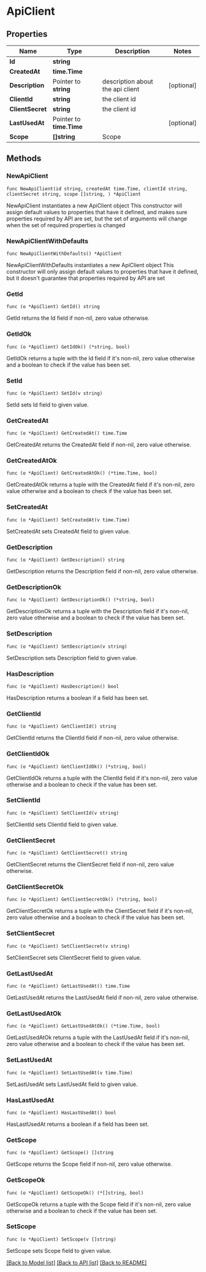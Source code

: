 # ApiClient

## Properties

Name | Type | Description | Notes
------------ | ------------- | ------------- | -------------
**Id** | **string** |  | 
**CreatedAt** | **time.Time** |  | 
**Description** | Pointer to **string** | description about the api client | [optional] 
**ClientId** | **string** | the client id | 
**ClientSecret** | **string** | the client id | 
**LastUsedAt** | Pointer to **time.Time** |  | [optional] 
**Scope** | **[]string** | Scope | 

## Methods

### NewApiClient

`func NewApiClient(id string, createdAt time.Time, clientId string, clientSecret string, scope []string, ) *ApiClient`

NewApiClient instantiates a new ApiClient object
This constructor will assign default values to properties that have it defined,
and makes sure properties required by API are set, but the set of arguments
will change when the set of required properties is changed

### NewApiClientWithDefaults

`func NewApiClientWithDefaults() *ApiClient`

NewApiClientWithDefaults instantiates a new ApiClient object
This constructor will only assign default values to properties that have it defined,
but it doesn't guarantee that properties required by API are set

### GetId

`func (o *ApiClient) GetId() string`

GetId returns the Id field if non-nil, zero value otherwise.

### GetIdOk

`func (o *ApiClient) GetIdOk() (*string, bool)`

GetIdOk returns a tuple with the Id field if it's non-nil, zero value otherwise
and a boolean to check if the value has been set.

### SetId

`func (o *ApiClient) SetId(v string)`

SetId sets Id field to given value.


### GetCreatedAt

`func (o *ApiClient) GetCreatedAt() time.Time`

GetCreatedAt returns the CreatedAt field if non-nil, zero value otherwise.

### GetCreatedAtOk

`func (o *ApiClient) GetCreatedAtOk() (*time.Time, bool)`

GetCreatedAtOk returns a tuple with the CreatedAt field if it's non-nil, zero value otherwise
and a boolean to check if the value has been set.

### SetCreatedAt

`func (o *ApiClient) SetCreatedAt(v time.Time)`

SetCreatedAt sets CreatedAt field to given value.


### GetDescription

`func (o *ApiClient) GetDescription() string`

GetDescription returns the Description field if non-nil, zero value otherwise.

### GetDescriptionOk

`func (o *ApiClient) GetDescriptionOk() (*string, bool)`

GetDescriptionOk returns a tuple with the Description field if it's non-nil, zero value otherwise
and a boolean to check if the value has been set.

### SetDescription

`func (o *ApiClient) SetDescription(v string)`

SetDescription sets Description field to given value.

### HasDescription

`func (o *ApiClient) HasDescription() bool`

HasDescription returns a boolean if a field has been set.

### GetClientId

`func (o *ApiClient) GetClientId() string`

GetClientId returns the ClientId field if non-nil, zero value otherwise.

### GetClientIdOk

`func (o *ApiClient) GetClientIdOk() (*string, bool)`

GetClientIdOk returns a tuple with the ClientId field if it's non-nil, zero value otherwise
and a boolean to check if the value has been set.

### SetClientId

`func (o *ApiClient) SetClientId(v string)`

SetClientId sets ClientId field to given value.


### GetClientSecret

`func (o *ApiClient) GetClientSecret() string`

GetClientSecret returns the ClientSecret field if non-nil, zero value otherwise.

### GetClientSecretOk

`func (o *ApiClient) GetClientSecretOk() (*string, bool)`

GetClientSecretOk returns a tuple with the ClientSecret field if it's non-nil, zero value otherwise
and a boolean to check if the value has been set.

### SetClientSecret

`func (o *ApiClient) SetClientSecret(v string)`

SetClientSecret sets ClientSecret field to given value.


### GetLastUsedAt

`func (o *ApiClient) GetLastUsedAt() time.Time`

GetLastUsedAt returns the LastUsedAt field if non-nil, zero value otherwise.

### GetLastUsedAtOk

`func (o *ApiClient) GetLastUsedAtOk() (*time.Time, bool)`

GetLastUsedAtOk returns a tuple with the LastUsedAt field if it's non-nil, zero value otherwise
and a boolean to check if the value has been set.

### SetLastUsedAt

`func (o *ApiClient) SetLastUsedAt(v time.Time)`

SetLastUsedAt sets LastUsedAt field to given value.

### HasLastUsedAt

`func (o *ApiClient) HasLastUsedAt() bool`

HasLastUsedAt returns a boolean if a field has been set.

### GetScope

`func (o *ApiClient) GetScope() []string`

GetScope returns the Scope field if non-nil, zero value otherwise.

### GetScopeOk

`func (o *ApiClient) GetScopeOk() (*[]string, bool)`

GetScopeOk returns a tuple with the Scope field if it's non-nil, zero value otherwise
and a boolean to check if the value has been set.

### SetScope

`func (o *ApiClient) SetScope(v []string)`

SetScope sets Scope field to given value.



[[Back to Model list]](../README.md#documentation-for-models) [[Back to API list]](../README.md#documentation-for-api-endpoints) [[Back to README]](../README.md)


